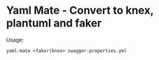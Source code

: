 # Yaml Mate - Convert to knex, plantuml and faker

Usage:

    yaml-mate <faker|knex> swagger-properties.yml

